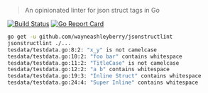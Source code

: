 > An opinionated linter for json struct tags in Go

[![Build Status](https://travis-ci.org/wayneashleyberry/jsonstructlint.svg?branch=master)](https://travis-ci.org/wayneashleyberry/jsonstructlint)
[![Go Report Card](https://goreportcard.com/badge/github.com/wayneashleyberry/jsonstructlint)](https://goreportcard.com/report/github.com/wayneashleyberry/jsonstructlint)

```sh
go get -u github.com/wayneashleyberry/jsonstructlint
jsonstructlint ./...
tesdata/testdata.go:8:2: "x_y" is not camelcase
tesdata/testdata.go:10:2: "foo bar" contains whitespace
tesdata/testdata.go:11:2: "TitleCase" is not camelcase
tesdata/testdata.go:12:2: "a b" contains whitespace
tesdata/testdata.go:19:3: "Inline Struct" contains whitespace
tesdata/testdata.go:24:4: "Super Inline" contains whitespace
```
